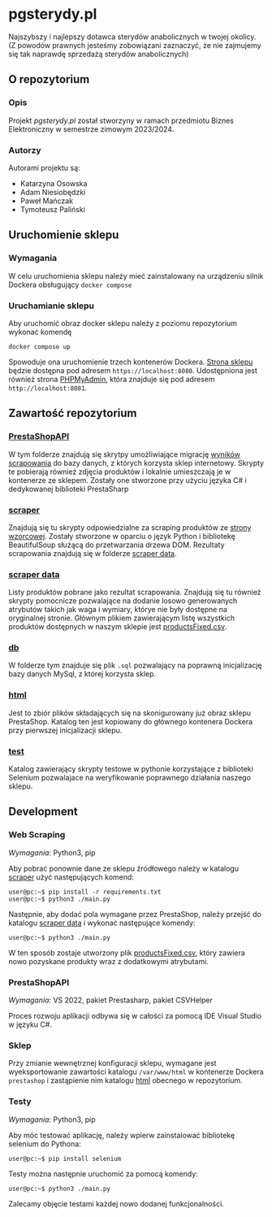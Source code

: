 # pgsterydy.pl
Najszybszy i najlepszy dotawca sterydów anabolicznych w twojej okolicy. (Z powodów prawnych jesteśmy zobowiązani zaznaczyć, że nie zajmujemy się tak naprawdę sprzedażą sterydów anabolicznych)

## O repozytorium
### Opis
Projekt _pgsterydy.pl_ został stworzyny w ramach przedmiotu Biznes Elektroniczny w semestrze zimowym 2023/2024.     
### Autorzy
Autorami projektu są:
* Katarzyna Osowska
* Adam Niesiobędzki
* Paweł Mańczak
* Tymoteusz Paliński

## Uruchomienie sklepu
### Wymagania
W celu uruchomienia sklepu należy mieć zainstalowany na urządzeniu silnik Dockera obsługujący `docker compose`
### Uruchamianie sklepu
Aby uruchomić obraz docker sklepu należy z poziomu repozytorium wykonać komendę 

`docker compose up` 

Spowoduje ona uruchomienie trzech kontenerów Dockera. [Strona sklepu](https://localhost:8080) będzie dostępna pod adresem `https://localhost:8080`. Udostępniona jest również strona [PHPMyAdmin](http://localhost:8081), która znajduje się pod adresem `http://localhost:8081`.

## Zawartość repozytorium
### [PrestaShopAPI](./PrestaShopAPI)
W tym folderze znajdują się skrytpy umożliwiające migrację [wyników scrapowania](./scraper%20data) do bazy danych, z których korzysta sklep internetowy. Skrypty te pobierają również zdjęcia produktów i lokalnie umieszczają je w kontenerze ze sklepem. Zostały one stworzone przy użyciu języka C# i dedykowanej biblioteki PrestaSharp

### [scraper](./scraper)
Znajdują się tu skrypty odpowiedzialne za scraping produktów ze [strony wzorcowej](https://euro-sterydy.pl/). Zostały stworzone w oparciu o język Python i bibliotekę BeautifulSoup służącą do przetwarzania drzewa DOM. Rezultaty scrapowania znajdują się w folderze [scraper data](./scraper%20data).

### [scraper data](./scraper%20data)
Listy produktów pobrane jako rezultat scrapowania. Znajdują się tu również skrypty pomocnicze pozwalające na dodanie losowo generowanych atrybutów takich jak waga i wymiary, którye nie były dostępne na oryginalnej stronie. Głównym plikiem zawierającym listę wszystkich produktów dostępnych w naszym sklepie jest [productsFixed.csv](./scraper%20data/productsFixed.csv).

### [db](./db)
W folderze tym znajduje się plik `.sql` pozwalający na poprawną inicjalizację bazy danych MySql, z której korzysta sklep.

### [html](./html)
Jest to zbiór plików składających się na skonigurowany już obraz sklepu PrestaShop. Katalog ten jest kopiowany do głównego kontenera Dockera przy pierwszej inicjalizacji sklepu.

### [test](./test)
Katalog zawierający skrypty testowe w pythonie korzystające z biblioteki Selenium pozwalajace na weryfikowanie poprawnego działania naszego sklepu.

## Development
### Web Scraping
*Wymagania*: Python3, pip   

Aby pobrać ponownie dane ze sklepu źródłowego należy w katalogu [scraper](./scraper) użyć następujących komend: 

```shell
user@pc:~$ pip install -r requirements.txt
user@pc:~$ python3 ./main.py
```

Następnie, aby dodać pola wymagane przez PrestaShop, należy przejść do katalogu [scraper data](./scraper%20data) i wykonać następujące komendy:

```shell
user@pc:~$ python3 ./main.py
```
 W ten sposób zostaje utworzony plik [productsFixed.csv](./scraper%20data/productsFixed.csv), który zawiera nowo pozyskane produkty wraz z dodatkowymi atrybutami.

 ### PrestaShopAPI
 *Wymagania*: VS 2022, pakiet Prestasharp, pakiet CSVHelper 

Proces rozwoju aplikacji odbywa się w całości za pomocą IDE Visual Studio w języku C#.

### Sklep
Przy zmianie wewnętrznej konfiguracji sklepu, wymagane jest wyeksportowanie zawartości katalogu `/var/www/html` w kontenerze Dockera `prestashop` i zastąpienie nim katalogu [html](./html) obecnego w repozytorium.

### Testy
*Wymagania*: Python3, pip   

Aby móc testować aplikację, należy wpierw zainstalować bibliotekę selenium do Pythona:

```shell
user@pc:~$ pip install selenium
```
Testy można następnie uruchomić za pomocą komendy:

```shell
user@pc:~$ python3 ./main.py
```

Zalecamy objęcie testami każdej nowo dodanej funkcjonalności.
